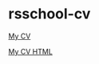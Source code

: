# rsschool-cv

[My CV](https://VladimirRanski.github.io/rsschool-cv/cv)

[My CV HTML](https://vladimirranski.github.io/rsschool-cv/)
